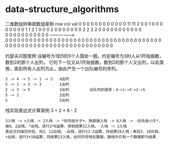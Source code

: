 # data-structure_algorithms
二维数组转稀疏数组案例
                                      row  col  val
0 0 0 0 0 0 0 0 0 0 0             0   11   11   2
0 0 1 0 0 0 0 0 0 0 0             1   1    2    1
0 0 0 2 0 0 0 0 0 0 0             2   2    3    2
0 0 0 0 0 0 0 0 0 0 0             
0 0 0 0 0 0 0 0 0 0 0   ——————>         
0 0 0 0 0 0 0 0 0 0 0
0 0 0 0 0 0 0 0 0 0 0
0 0 0 0 0 0 0 0 0 0 0
0 0 0 0 0 0 0 0 0 0 0
0 0 0 0 0 0 0 0 0 0 0
0 0 0 0 0 0 0 0 0 0 0

约瑟夫问题案例
    设编号为1到5的5个人围坐一圈，约定编号为3的人从1开始报数，数到2的那个人出列，
    它的下一位又从1开始报数，数到2的那个人又出列，以此类推，直到所有人出列为止，由此产生一个出队编号的序列。

    3 -> 4 -> 5 -> 1 -> 2   4出列
    5 -> 1 -> 2 -> 3        1出列
    2 -> 3 -> 5             3出列         出队列的顺序：4->1->3->2->5
    5 -> 2                  2出列
    5                       5出列

栈实现表达式计算案例
    3 + 2 * 6 - 2

    3入栈 -> +入栈 -> 2入栈 -> *优先级大于+，故直接入栈 -> 6入栈 -> -优先级小于*，故6、2出栈，*出栈，进行2*6运算，得到结果12入栈，-入栈 -> 2入栈
    表达式扫描完毕后，将2、12出栈，-出栈，进行12-2运算，将结果10入栈；再将3、10出栈，+出栈，进行3+10运算，将结果13入栈，此时符号栈无数据，数栈中只有一个数据即为结果